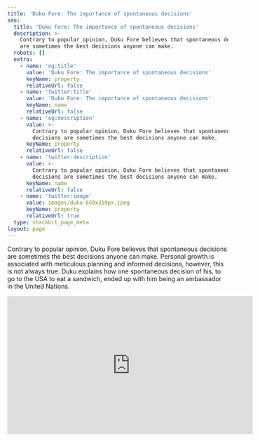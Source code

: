 ```yaml
---
title: 'Duku Fore: The importance of spontaneous decisions'
seo:
  title: 'Duku Fore: The importance of spontaneous decisions'
  description: >-
    Contrary to popular opinion, Duku Fore believes that spontaneous decisions
    are sometimes the best decisions anyone can make.
  robots: []
  extra:
    - name: 'og:title'
      value: 'Duku Fore: The importance of spontaneous decisions'
      keyName: property
      relativeUrl: false
    - name: 'twitter:title'
      value: 'Duku Fore: The importance of spontaneous decisions'
      keyName: name
      relativeUrl: false
    - name: 'og:description'
      value: >-
        Contrary to popular opinion, Duku Fore believes that spontaneous
        decisions are sometimes the best decisions anyone can make.
      keyName: property
      relativeUrl: false
    - name: 'twitter:description'
      value: >-
        Contrary to popular opinion, Duku Fore believes that spontaneous
        decisions are sometimes the best decisions anyone can make.
      keyName: name
      relativeUrl: false
    - name: 'twitter:image'
      value: images/duku-650x359px.jpeg
      keyName: property
      relativeUrl: true
  type: stackbit_page_meta
layout: page
---
```

Contrary to popular opinion, Duku Fore believes that spontaneous decisions are sometimes the best decisions anyone can make. Personal growth is associated with meticulous planning and informed decisions, however, this is not always true. Duku explains how one spontaneous decision of his, to go to the USA to eat a sandwich, ended up with him being an ambassador in the United Nations.

<iframe width="560" height="315" src="https://www.youtube.com/embed/EfoQqtZrbTo" title="YouTube video player" frameborder="0" allow="accelerometer; autoplay; clipboard-write; encrypted-media; gyroscope; picture-in-picture" allowfullscreen></iframe>